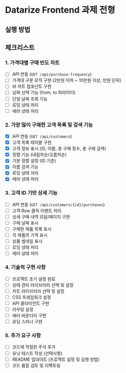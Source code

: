 # Datarize Frontend 과제 전형

## 실행 방법

## 체크리스트

### 1. 가격대별 구매 빈도 차트

- [ ] API 연동 (`GET /api/purchase-frequency`)
- [ ] 가격대 구분 로직 구현 (2만원 이하 ~ 10만원 이상, 만원 단위)
- [ ] 바 차트 컴포넌트 구현
- [ ] 날짜 선택 기능 (from, to 파라미터)
- [ ] 단일 날짜 조회 기능
- [ ] 로딩 상태 처리
- [ ] 에러 상태 처리

### 2. 가장 많이 구매한 고객 목록 및 검색 기능

- [x] API 연동 (`GET /api/customers`)
- [x] 고객 목록 테이블 구현
- [x] 고객 정보 표시 (ID, 이름, 총 구매 횟수, 총 구매 금액)
- [x] 정렬 기능 (내림차순/오름차순)
- [x] 기본 정렬 설정 (ID 기준)
- [x] 이름 검색 기능
- [x] 로딩 상태 처리
- [x] 에러 상태 처리

### 3. 고객 ID 기반 상세 기능

- [ ] API 연동 (`GET /api/customers/{id}/purchases`)
- [ ] 고객 Row 클릭 이벤트 처리
- [ ] 상세 구매 내역 모달/페이지 구현
- [ ] 구매 날짜 표시
- [ ] 구매한 제품 목록 표시
- [ ] 각 제품의 가격 표시
- [ ] 상품 썸네일 표시
- [ ] 로딩 상태 처리
- [ ] 에러 상태 처리

### 4. 기술적 구현 사항

- [ ] 프로젝트 초기 설정 완료
- [ ] 상태 관리 라이브러리 선택 및 설정
- [ ] 차트 라이브러리 선택 및 설정
- [ ] CSS 프레임워크 설정
- [ ] API 클라이언트 구현
- [ ] 라우팅 설정
- [ ] 에러 바운더리 구현
- [ ] 로딩 스피너 구현

### 5. 추가 요구 사항

- [ ] 코드에 적절한 주석 추가
- [ ] 유닛 테스트 작성 (선택사항)
- [ ] README 업데이트 (프로젝트 설정 및 실행 방법)
- [ ] 코드 품질 검토 및 리팩토링
